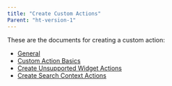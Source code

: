 ```yaml
---
title: "Create Custom Actions"
Parent: "ht-version-1"
---
```


These are the documents for creating a custom action:

* [General](custom-action-general)
* [Custom Action Basics](custom-action-basics)
* [Create Unsupported Widget Actions](create-unsupported-widget-actions)
* [Create Search Context Actions](create-search-context-actions)
